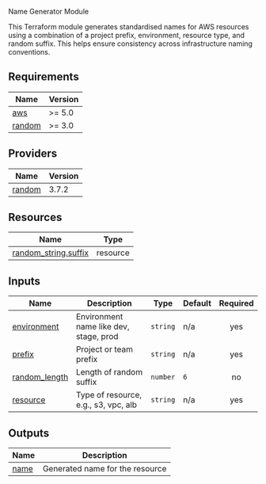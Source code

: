 Name Generator Module

This Terraform module generates standardised names for AWS resources using a combination of a project prefix, environment, resource type, and random suffix. This helps ensure consistency across infrastructure naming conventions.

<!-- BEGIN_TF_DOCS -->
## Requirements

| Name | Version |
|------|---------|
| <a name="requirement_aws"></a> [aws](#requirement\_aws) | >= 5.0 |
| <a name="requirement_random"></a> [random](#requirement\_random) | >= 3.0 |

## Providers

| Name | Version |
|------|---------|
| <a name="provider_random"></a> [random](#provider\_random) | 3.7.2 |

## Resources

| Name | Type |
|------|------|
| [random_string.suffix](https://registry.terraform.io/providers/hashicorp/random/latest/docs/resources/string) | resource |

## Inputs

| Name | Description | Type | Default | Required |
|------|-------------|------|---------|:--------:|
| <a name="input_environment"></a> [environment](#input\_environment) | Environment name like dev, stage, prod | `string` | n/a | yes |
| <a name="input_prefix"></a> [prefix](#input\_prefix) | Project or team prefix | `string` | n/a | yes |
| <a name="input_random_length"></a> [random\_length](#input\_random\_length) | Length of random suffix | `number` | `6` | no |
| <a name="input_resource"></a> [resource](#input\_resource) | Type of resource, e.g., s3, vpc, alb | `string` | n/a | yes |

## Outputs

| Name | Description |
|------|-------------|
| <a name="output_name"></a> [name](#output\_name) | Generated name for the resource |
<!-- END_TF_DOCS -->